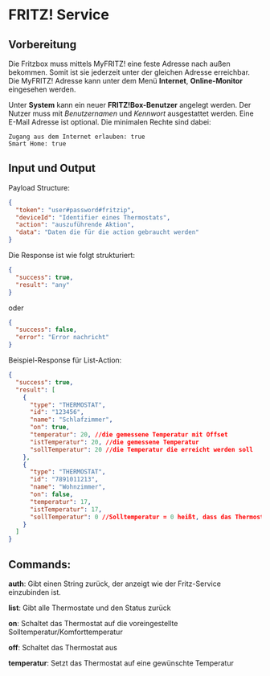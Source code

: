 # FRITZ! Service

## Vorbereitung

Die Fritzbox muss mittels MyFRITZ! eine feste Adresse nach außen bekommen. Somit ist sie jederzeit unter der gleichen
Adresse erreichbar. Die MyFRITZ! Adresse kann unter dem Menü **Internet**, **Online-Monitor** eingesehen werden.

Unter <b>System</b> kann ein neuer <b>FRITZ!Box-Benutzer</b> angelegt werden. Der Nutzer muss mit
_Benutzernamen_ und _Kennwort_ ausgestattet werden. Eine E-Mail Adresse ist optional. Die minimalen Rechte sind dabei:

```text
Zugang aus dem Internet erlauben: true
Smart Home: true
```

## Input und Output

Payload Structure:

```json
{
  "token": "user#password#fritzip",
  "deviceId": "Identifier eines Thermostats",
  "action": "auszuführende Aktion",
  "data": "Daten die für die action gebraucht werden"
}
```

Die Response ist wie folgt strukturiert:

```json
{
  "success": true,
  "result": "any"
}
```

oder

```json
{
  "success": false,
  "error": "Error nachricht"
}
```

Beispiel-Response für List-Action:

```json
{
  "success": true,
  "result": [
    {
      "type": "THERMOSTAT",
      "id": "123456",
      "name": "Schlafzimmer",
      "on": true,
      "temperatur": 20, //die gemessene Temperatur mit Offset
      "istTemperatur": 20, //die gemessene Temperatur
      "sollTemperatur": 20 //die Temperatur die erreicht werden soll
    },
    {
      "type": "THERMOSTAT",
      "id": "7891011213",
      "name": "Wohnzimmer",
      "on": false,
      "temperatur": 17,
      "istTemperatur": 17,
      "sollTemperatur": 0 //Solltemperatur = 0 heißt, dass das Thermostat aus ist
    }
  ]
}
```

## Commands:

<b>auth</b>: Gibt einen String zurück, der anzeigt wie der Fritz-Service einzubinden ist.

<b>list</b>: Gibt alle Thermostate und den Status zurück

<b>on</b>: Schaltet das Thermostat auf die voreingestellte Solltemperatur/Komforttemperatur

<b>off</b>: Schaltet das Thermostat aus

<b>temperatur</b>: Setzt das Thermostat auf eine gewünschte Temperatur
